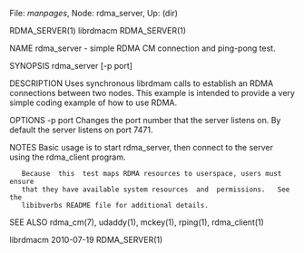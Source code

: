 File: *manpages*,  Node: rdma_server,  Up: (dir)

RDMA_SERVER(1)                     librdmacm                    RDMA_SERVER(1)



NAME
       rdma_server - simple RDMA CM connection and ping-pong test.

SYNOPSIS
       rdma_server [-p port]

DESCRIPTION
       Uses  synchronous  librdmam  calls  to  establish  an  RDMA connections
       between two nodes.  This example is intended to provide a  very  simple
       coding example of how to use RDMA.

OPTIONS
       -p port
              Changes  the port number that the server listens on.  By default
              the server listens on port 7471.

NOTES
       Basic usage is to start rdma_server, then connect to the  server  using
       the rdma_client program.

       Because  this  test maps RDMA resources to userspace, users must ensure
       that they have available system resources  and  permissions.   See  the
       libibverbs README file for additional details.

SEE ALSO
       rdma_cm(7), udaddy(1), mckey(1), rping(1), rdma_client(1)



librdmacm                         2010-07-19                    RDMA_SERVER(1)

